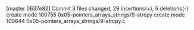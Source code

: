 [master 0637e82] Commit
 3 files changed, 29 insertions(+), 5 deletions(-)
 create mode 100755 0x05-pointers_arrays_strings/9-strcpy
 create mode 100644 0x05-pointers_arrays_strings/9-strcpy.c
